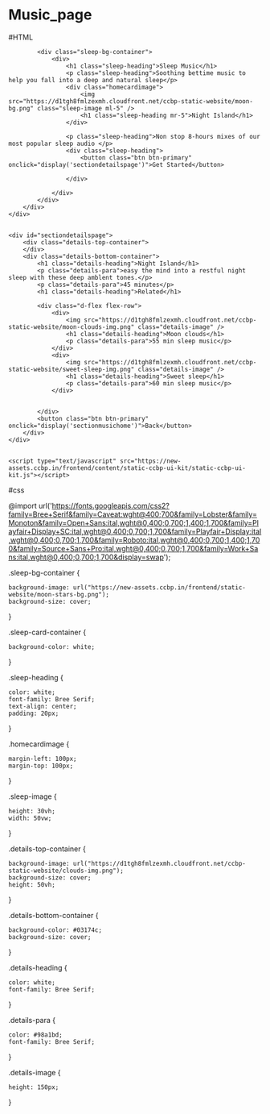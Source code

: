 # Music_page
#HTML

<!DOCTYPE html>
<html>

<head>
    <link rel="stylesheet" href="https://stackpath.bootstrapcdn.com/bootstrap/4.5.2/css/bootstrap.min.css" integrity="sha384-JcKb8q3iqJ61gNV9KGb8thSsNjpSL0n8PARn9HuZOnIxN0hoP+VmmDGMN5t9UJ0Z" crossorigin="anonymous">
    <script src="https://code.jquery.com/jquery-3.5.1.slim.min.js" integrity="sha384-DfXdz2htPH0lsSSs5nCTpuj/zy4C+OGpamoFVy38MVBnE+IbbVYUew+OrCXaRkfj" crossorigin="anonymous"></script>
    <script src="https://cdn.jsdelivr.net/npm/popper.js@1.16.1/dist/umd/popper.min.js" integrity="sha384-9/reFTGAW83EW2RDu2S0VKaIzap3H66lZH81PoYlFhbGU+6BZp6G7niu735Sk7lN" crossorigin="anonymous"></script>
    <script src="https://stackpath.bootstrapcdn.com/bootstrap/4.5.2/js/bootstrap.min.js" integrity="sha384-B4gt1jrGC7Jh4AgTPSdUtOBvfO8shuf57BaghqFfPlYxofvL8/KUEfYiJOMMV+rV" crossorigin="anonymous"></script>
</head>

<body>
    <div id="sectionmusichome">
        <div class="d-flex flex-column justify-content-center">

            <div class="sleep-bg-container">
                <div>
                    <h1 class="sleep-heading">Sleep Music</h1>
                    <p class="sleep-heading">Soothing bettime music to help you fall into a deep and natural sleep</p>
                    <div class="homecardimage">
                        <img src="https://d1tgh8fmlzexmh.cloudfront.net/ccbp-static-website/moon-bg.png" class="sleep-image ml-5" />
                        <h1 class="sleep-heading mr-5">Night Island</h1>
                    </div>

                    <p class="sleep-heading">Non stop 8-hours mixes of our most popular sleep audio </p>
                    <div class="sleep-heading">
                        <button class="btn btn-primary" onclick="display('sectiondetailspage')">Get Started</button>

                    </div>

                </div>
            </div>
        </div>
    </div>


    <div id="sectiondetailspage">
        <div class="details-top-container">
        </div>
        <div class="details-bottom-container">
            <h1 class="details-heading">Night Island</h1>
            <p class="details-para">easy the mind into a restful night sleep with these deep amblent tones.</p>
            <p class="details-para">45 minutes</p>
            <h1 class="details-heading">Related</h1>

            <div class="d-flex flex-row">
                <div>
                    <img src="https://d1tgh8fmlzexmh.cloudfront.net/ccbp-static-website/moon-clouds-img.png" class="details-image" />
                    <h1 class="details-heading">Moon clouds</h1>
                    <p class="details-para">55 min sleep music</p>
                </div>
                <div>
                    <img src="https://d1tgh8fmlzexmh.cloudfront.net/ccbp-static-website/sweet-sleep-img.png" class="details-image" />
                    <h1 class="details-heading">Sweet sleep</h1>
                    <p class="details-para">60 min sleep music</p>
                </div>


            </div>
            <button class="btn btn-primary" onclick="display('sectionmusichome')">Back</button>
        </div>
    </div>


    <script type="text/javascript" src="https://new-assets.ccbp.in/frontend/content/static-ccbp-ui-kit/static-ccbp-ui-kit.js"></script>
</body>

</html>

#css

@import url('https://fonts.googleapis.com/css2?family=Bree+Serif&family=Caveat:wght@400;700&family=Lobster&family=Monoton&family=Open+Sans:ital,wght@0,400;0,700;1,400;1,700&family=Playfair+Display+SC:ital,wght@0,400;0,700;1,700&family=Playfair+Display:ital,wght@0,400;0,700;1,700&family=Roboto:ital,wght@0,400;0,700;1,400;1,700&family=Source+Sans+Pro:ital,wght@0,400;0,700;1,700&family=Work+Sans:ital,wght@0,400;0,700;1,700&display=swap');

.sleep-bg-container {

    background-image: url("https://new-assets.ccbp.in/frontend/static-website/moon-stars-bg.png");
    background-size: cover;
    

}

.sleep-card-container {

    background-color: white;
}

.sleep-heading {

    color: white;
    font-family: Bree Serif;
    text-align: center;
    padding: 20px;
}

.homecardimage {

    margin-left: 100px;
    margin-top: 100px;
}

.sleep-image {

    height: 30vh;
    width: 50vw;
}


.details-top-container {

    background-image: url("https://d1tgh8fmlzexmh.cloudfront.net/ccbp-static-website/clouds-img.png");
    background-size: cover;
    height: 50vh;
}

.details-bottom-container {

    background-color: #03174c;
    background-size: cover;
}

.details-heading {

    color: white;
    font-family: Bree Serif;
}

.details-para {

    color: #98a1bd;
    font-family: Bree Serif;
}

.details-image {

    height: 150px;

}
